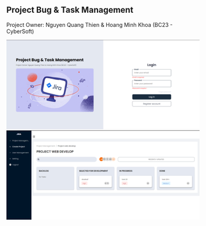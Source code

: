 <h2>Project Bug & Task Management </h2>
<p>
Project Owner: Nguyen Quang Thien & Hoang Minh Khoa
(BC23 - CyberSoft)
</p>

<img src="./src/assets/img/readme-login.png" title="readme-login">
<img src="./src/assets/img/readme-projectDetail.png" title="readme-projectDetail">

<!-- //Screen

       - Login, Register (Done) ;
       - LayoutMain & NavLink (Done);
(Khoa) - Project Management (Add/Remove User , Edit/Delete Project);
(Thien)- Create Project;
       - Project Details (use Drag & Drop to move task)
       - Create Task, Edit Task;
       - Task Details (Comment, Status, Members, Priority...)
        *Lưu ý: Pop up Edit Task và Create Task đều giống nhau là hiện ra từ bên phải vào(sử dụng thư viện Ant Design) chỉ khác nhau về nội dung nên mình sẽ tạo 1 HOC dùng chung cho 2 component này.

       - User Management (Giống Project Management, thêm xóa sửa user)
Deadline : (2 weeks)
    -->

<!-- API

- Project Management :
    + GetAllProject : /api/Project/getAllProject
    + UpdateProject: /api/Project/updateProject
    + DeleteProject: /api/Project/deleteProject
    + GetMembersByProjectID: /api/Users/getUserByProjectId
    + RemoveMembers : /api/Project/removeUserFromProject
    + SearchMember: /api/Users/getUser
    + AddMembersToProject: /api/Project/assignUserProject
- Create Project:
    + CreateProject: /api/Project/createProject
-->
